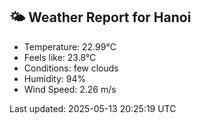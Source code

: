 <!-- WEATHER-START -->
## 🌤 Weather Report for Hanoi

- Temperature: 22.99°C
- Feels like: 23.8°C
- Conditions: few clouds
- Humidity: 94%
- Wind Speed: 2.26 m/s

Last updated: 2025-05-13 20:25:19 UTC
<!-- WEATHER-END -->
